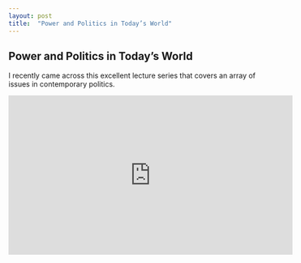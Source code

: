 ```yaml
---
layout: post
title:  "Power and Politics in Today’s World"
---
```

## Power and Politics in Today’s World

I recently came across this excellent lecture series that covers an array of issues in contemporary politics. 
<iframe width="560" height="315" src="https://www.youtube.com/embed/BDqvzFY72mg" frameborder="0" allow="accelerometer; autoplay; encrypted-media; gyroscope; picture-in-picture" allowfullscreen></iframe>
